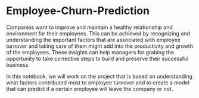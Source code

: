 # Employee-Churn-Prediction
Companies want to improve and maintain a healthy relationship and environment for their employees. This can be achieved by recognizing and understanding the important factors that are associated with employee turnover and taking care of them might add into the productivity and growth of the employees. These insights can help managers for grabing the opportunity to take corrective steps to build and preserve their successful business.

In this notebook, we will work on the project that is based on understanding what factors contributed most to employee turnover and to create a model that can predict if a certain employee will leave the company or not.
